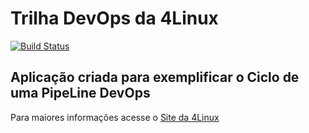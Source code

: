 # Trilha DevOps da 4Linux

<!-- Altere a Flag abaixo com sua URL do Travis -->
[![Build Status](https://travis-ci.com/tcortopassi/DevOpsLab-HelloWorld.svg?branch=master)](https://travis-ci.com/tcortopassi/DevOpsLab-HelloWorld)

## Aplicação criada para exemplificar o Ciclo de uma PipeLine DevOps


Para maiores informações acesse o [Site da 4Linux](https://www.4linux.com.br/cursos/devops)
